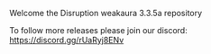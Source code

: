 Welcome the Disruption weakaura 3.3.5a repository  

To follow more releases please join our discord: 
https://discord.gg/rUaRyj8ENv
